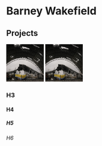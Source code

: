 <head>
<style>
 .inline-block {
   display: inline-block}
</style>
</head>

# Barney Wakefield
## Projects
<div class="inline-block">
 <a href="[https://www.w3schools.com](https://storymaps.arcgis.com/stories/b1dfc18d41d74e58af6beccb1f16fc18)">
 <img border="0" alt="W3Schools" src="an225.jpg" width="100" height="100" display: inline-block>
 </a>
</div>

<div class="inline-block">
 <a href="[https://www.w3schools.com](https://storymaps.arcgis.com/stories/b1dfc18d41d74e58af6beccb1f16fc18)">
 <img border="0" alt="W3Schools" src="an225.jpg" width="100" height="100" display: inline-block>
 </a>
</div>

 

### H3
#### H4
##### H5
###### H6
